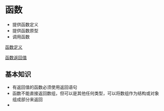 # 函数
- 提供函数定义
- 提供函数原型
- 调用函数

[函数定义](./函数定义.png)

[函数返回值](./funcitonreturn.png)

## 基本知识
- 有返回值的函数必须使用返回语句
- 函数不能直接返回数组，但可以是其他任何类型，可以将数组作为结构或对象组成部分来返回
- 
